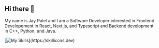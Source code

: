 ## Hi there 👋
My name is Jay Patel and I am a Software Developer interested in Frontend Developement in React, Next.js, and Typescript and Backend development in C++, Python, and Java.

[![My Skills](https://skillicons.dev/icons?i=java,mongodb,nodejs,postgres,py,react,js,bash,cpp,fastapi,)](https://skillicons.dev)
<!--
**jayp822/jayp822** is a ✨ _special_ ✨ repository because its `README.md` (this file) appears on your GitHub profile.

Here are some ideas to get you started:

- 🔭 I’m currently working on ...
- 🌱 I’m currently learning ...
- 👯 I’m looking to collaborate on ...
- 🤔 I’m looking for help with ...
- 💬 Ask me about ...
- 📫 How to reach me: ...
- 😄 Pronouns: ...
- ⚡ Fun fact: ...
-->
